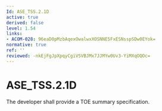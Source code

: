 ```yaml
---
Id: ASE_TSS.2.1D
active: true
derived: false
level: 1.54
links:
- ACOM-028: 96eaD0pMzbAqexOwalwxXOSNNE5FxESNsspSDw0EYok=
normative: true
ref: ''
reviewed: -nkEjFgJpXpqyCgiVSVBJMx7JJMYw0Uv3-YiMXqOQOc=
---
```


# ASE_TSS.2.1D

The developer shall provide a TOE summary specification.